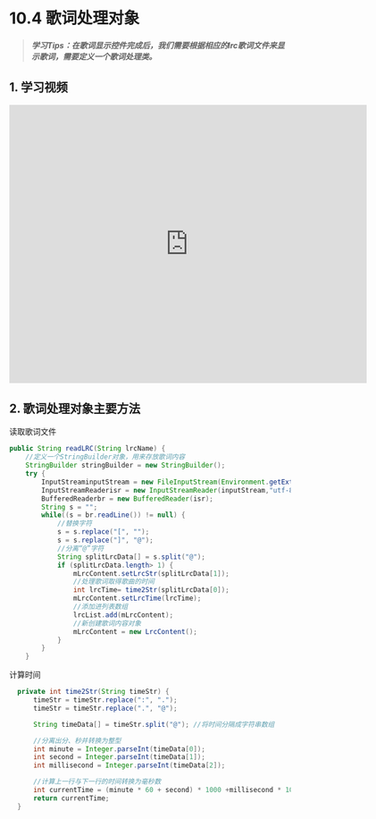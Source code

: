 # 10.4 歌词处理对象

>##### 学习Tips：在歌词显示控件完成后，我们需要根据相应的lrc歌词文件来显示歌词，需要定义一个歌词处理类。

## 1. 学习视频

<iframe frameborder="0" width="640" height="498" src="https://v.qq.com/iframe/player.html?vid=z0180bhmznp&tiny=0&auto=0" allowfullscreen></iframe>

## 2. 歌词处理对象主要方法

读取歌词文件

```Java
public String readLRC(String lrcName) {
    //定义一个StringBuilder对象，用来存放歌词内容
    StringBuilder stringBuilder = new StringBuilder();
    try {
        InputStreaminputStream = new FileInputStream(Environment.getExternalStorageDirectory().getAbsoluteFile() + File.separator + "mp3/lrc/" + lrcName+".lrc");
        InputStreamReaderisr = new InputStreamReader(inputStream,"utf-8");
        BufferedReaderbr = new BufferedReader(isr);
        String s = "";
        while((s = br.readLine()) != null) {
            //替换字符
            s = s.replace("[", "");
            s = s.replace("]", "@");
            //分离“@”字符
            String splitLrcData[] = s.split("@");
            if (splitLrcData.length> 1) {
                mLrcContent.setLrcStr(splitLrcData[1]);
                //处理歌词取得歌曲的时间
                int lrcTime= time2Str(splitLrcData[0]);
                mLrcContent.setLrcTime(lrcTime);
                //添加进列表数组
                lrcList.add(mLrcContent);
                //新创建歌词内容对象
                mLrcContent = new LrcContent();
            }
        }
    }
```

计算时间

```Java
  private int time2Str(String timeStr) {
      timeStr = timeStr.replace(":", ".");
      timeStr = timeStr.replace(".", "@");

      String timeData[] = timeStr.split("@"); //将时间分隔成字符串数组

      //分离出分、秒并转换为整型
      int minute = Integer.parseInt(timeData[0]);
      int second = Integer.parseInt(timeData[1]);
      int millisecond = Integer.parseInt(timeData[2]);

      //计算上一行与下一行的时间转换为毫秒数
      int currentTime = (minute * 60 + second) * 1000 +millisecond * 10;
      return currentTime;
  }
```